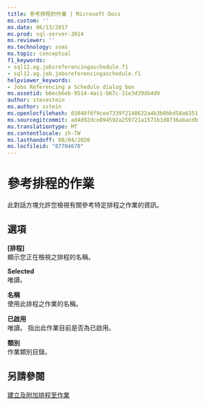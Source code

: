 ```yaml
---
title: 參考排程的作業 | Microsoft Docs
ms.custom: ''
ms.date: 06/13/2017
ms.prod: sql-server-2014
ms.reviewer: ''
ms.technology: ssms
ms.topic: conceptual
f1_keywords:
- sql12.ag.jobsreferencingaschedule.f1
- sql12.ag.job.jobsreferencingaschedule.f1
helpviewer_keywords:
- Jobs Referencing a Schedule dialog box
ms.assetid: b6ecb6eb-9514-4ac1-b67c-31e3d39db4d9
author: stevestein
ms.author: sstein
ms.openlocfilehash: 03848f6f9cee7339f2148622a4b3b8bbd58a6351
ms.sourcegitcommit: ad4d92dce894592a259721a1571b1d8736abacdb
ms.translationtype: MT
ms.contentlocale: zh-TW
ms.lasthandoff: 08/04/2020
ms.locfileid: "87704670"
---
```

# <a name="jobs-that-reference-a-schedule"></a>參考排程的作業
  此對話方塊允許您檢視有關參考特定排程之作業的資訊。  
  
## <a name="options"></a>選項  
 **[排程]**  
 顯示您正在檢視之排程的名稱。  
  
 **Selected**  
 唯讀。  
  
 **名稱**  
 使用此排程之作業的名稱。  
  
 **已啟用**  
 唯讀。 指出此作業目前是否為已啟用。  
  
 **類別**  
 作業類別目錄。  
  
## <a name="see-also"></a>另請參閱  
 [建立及附加排程至作業](create-and-attach-schedules-to-jobs.md)  
  
  
